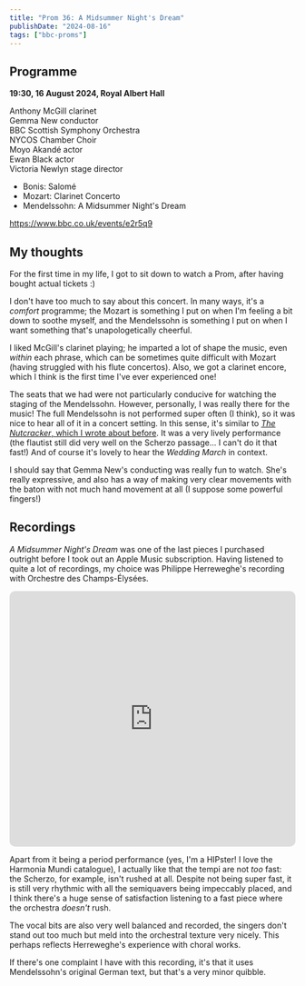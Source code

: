 ```yaml
---
title: "Prom 36: A Midsummer Night's Dream"
publishDate: "2024-08-16"
tags: ["bbc-proms"]
---
```


## Programme

**19:30, 16 August 2024, Royal Albert Hall**

Anthony McGill clarinet<br />
Gemma New conductor<br />
BBC Scottish Symphony Orchestra<br />
NYCOS Chamber Choir<br />
Moyo Akandé actor<br />
Ewan Black actor<br />
Victoria Newlyn stage director

- Bonis: Salomé
- Mozart: Clarinet Concerto
- Mendelssohn: A Midsummer Night's Dream

https://www.bbc.co.uk/events/e2r5q9

## My thoughts

For the first time in my life, I got to sit down to watch a Prom, after having bought actual tickets :)

I don't have too much to say about this concert.
In many ways, it's a _comfort_ programme; the Mozart is something I put on when I'm feeling a bit down to soothe myself, and the Mendelssohn is something I put on when I want something that's unapologetically cheerful.

I liked McGill's clarinet playing; he imparted a lot of shape the music, even _within_ each phrase, which can be sometimes quite difficult with Mozart (having struggled with his flute concertos).
Also, we got a clarinet encore, which I think is the first time I've ever experienced one!

The seats that we had were not particularly conducive for watching the staging of the Mendelssohn.
However, personally, I was really there for the music!
The full Mendelssohn is not performed super often (I think), so it was nice to hear all of it in a concert setting.
In this sense, it's similar to [_The Nutcracker_, which I wrote about before](/posts/2024-01-09-nutcracker).
It was a very lively performance (the flautist still did very well on the Scherzo passage... I can't do it that fast!)
And of course it's lovely to hear the _Wedding March_ in context.

I should say that Gemma New's conducting was really fun to watch.
She's really expressive, and also has a way of making very clear movements with the baton with not much hand movement at all (I suppose some powerful fingers!)

## Recordings

_A Midsummer Night's Dream_ was one of the last pieces I purchased outright before I took out an Apple Music subscription.
Having listened to quite a lot of recordings, my choice was Philippe Herreweghe's recording with Orchestre des Champs-Élysées.

<iframe allow="autoplay *; encrypted-media *; fullscreen *; clipboard-write" frameborder="0" height="450" style="width:100%;max-width:660px;overflow:hidden;border-radius:10px;" sandbox="allow-forms allow-popups allow-same-origin allow-scripts allow-storage-access-by-user-activation allow-top-navigation-by-user-activation" src="https://embed.music.apple.com/gb/album/mendelssohn-ein-sommernachtstraum-a-midsummers/526023443"></iframe>

Apart from it being a period performance (yes, I'm a HIPster! I love the Harmonia Mundi catalogue), I actually like that the tempi are not _too_ fast: the Scherzo, for example, isn't rushed at all.
Despite not being super fast, it is still very rhythmic with all the semiquavers being impeccably placed, and I think there's a huge sense of satisfaction listening to a fast piece where the orchestra _doesn't_ rush.

The vocal bits are also very well balanced and recorded, the singers don't stand out too much but meld into the orchestral texture very nicely.
This perhaps reflects Herreweghe's experience with choral works.

If there's one complaint I have with this recording, it's that it uses Mendelssohn's original German text, but that's a very minor quibble.

